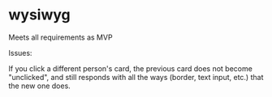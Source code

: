 # wysiwyg


Meets all requirements as MVP

Issues:

If you click a different person's card, the previous card does not become "unclicked", and still responds with all the ways (border, text input, etc.) that the new one does.
